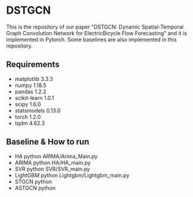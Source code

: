 # DSTGCN
This is the repository of our paper "DSTGCN: Dynamic Spatial-Temporal Graph Convolution Network for ElectricBicycle Flow Forecasting" and it is implemented in Pytorch. Some baselines are also implemented in this repository.

## Requirements

* matplotlib			3.3.3
* numpy					1.18.5
* pandas				1.2.2
* scikit-learn			1.0.1
* scipy					1.6.0
* statsmodels			0.13.0
* torch					1.2.0
* tqdm					4.62.3

## Baseline & How to run
* HA				python ARIMA/Arima_Main.py
* ARIMA				python HA/HA_main.py
* SVR				python SVR/SVR_main.py
* LightGBM			python Lightgbm/Lightgbm_main.py
* STGCN				python
* ASTGCN			python













